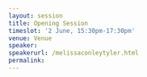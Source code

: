 ```yaml
---
layout: session
title: Opening Session
timeslot: '2 June, 15:30pm-17:30pm'
venue: Venue
speaker:
speakerurl: /melissaconleytyler.html
permalink: 
---
```

